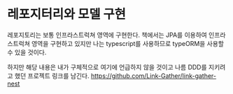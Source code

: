 # 레포지터리와 모델 구현

레포지토리는 보통 인프라스트럭쳐 영역에 구현한다.
책에서는 JPA를 이용하여 인프라스트럭쳐 영역을 구현하고 있지만 나는 typescript를 사용하므로 typeORM을 사용할 수 있을 것이다.

하지만 해당 내용은 내가 구체적으로 여기에 언급하지 않을 것이고 나름 DDD를 지키려고 했던 프로젝트 링크를 남긴다.
https://github.com/Link-Gather/link-gather-nest
